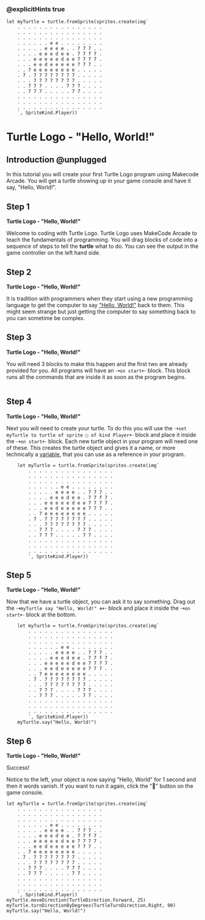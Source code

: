 ### @explicitHints true

```template
let myTurtle = turtle.fromSprite(sprites.create(img`
    . . . . . . . . . . . . . . . . 
    . . . . . . . . . . . . . . . . 
    . . . . . . . . . . . . . . . . 
    . . . . . . e e . . . . . . . . 
    . . . . . e e e e . . 7 7 7 . . 
    . . . . e e e d e e . 7 7 f 7 . 
    . . . e e e e e d e e 7 7 7 7 . 
    . . . e e d e e e e e 7 7 7 . . 
    . . 7 e e e e e e e e . . . . . 
    . 7 . 7 7 7 7 7 7 7 7 . . . . . 
    . . . 7 7 7 7 7 7 7 7 . . . . . 
    . . 7 7 7 . . . . 7 7 7 . . . . 
    . . 7 7 7 . . . . . 7 7 . . . . 
    . . . . . . . . . . . . . . . . 
    . . . . . . . . . . . . . . . . 
    . . . . . . . . . . . . . . . . 
    `, SpriteKind.Player))
```

# Turtle Logo - "Hello, World!"

## Introduction @unplugged

In this tutorial you will create your first Turtle Logo program using Makecode Arcade. You will get a turtle showing up in your game console and have it say, "Hello, World!".

## Step 1
**Turtle Logo - "Hello, World!"**

Welcome to coding with Turtle Logo. Turtle Logo uses MakeCode Arcade to teach the fundamentals of programming. You will drag blocks of code into a sequence of steps to tell the **turtle** what to do. You can see the output in the game controller on the left hand side.

## Step 2
**Turtle Logo - "Hello, World!"**

It is tradition with programmers when they start using a new programming language to get the computer to say ["Hello, World!"](https://en.wikipedia.org/wiki/%22Hello,_World!%22_program#:~:text=A%20%22Hello%2C%20World!%22%20program%20generally%20is%20a%20computer,by%20people%20learning%20to%20code.) back to them. This might seem strange but just getting the computer to say something back to you can sometime be complex.

## Step 3
**Turtle Logo - "Hello, World!"**

You will need 3 blocks to make this happen and the first two are already provided for you. All programs will have an ⇢``on start``⇠ block. This block runs all the commands that are inside it as soon as the program begins.
```blocks

```

## Step 4
**Turtle Logo - "Hello, World!"**

Next you will need to create your turtle. To do this you will use the ⇢``set myTurtle to turtle of sprite ▢ of kind Player``⇠ block and place it inside the ⇢``on start``⇠ block. Each new turtle object in your program will need one of these. This creates the turtle object and gives it a name, or more technically a [variable](https://tinyurl.com/95n35y8w), that you can use as a reference in your program.
```blocks
    let myTurtle = turtle.fromSprite(sprites.create(img`
        . . . . . . . . . . . . . . . . 
        . . . . . . . . . . . . . . . . 
        . . . . . . . . . . . . . . . . 
        . . . . . . e e . . . . . . . . 
        . . . . . e e e e . . 7 7 7 . . 
        . . . . e e e d e e . 7 7 f 7 . 
        . . . e e e e e d e e 7 7 7 7 . 
        . . . e e d e e e e e 7 7 7 . . 
        . . 7 e e e e e e e e . . . . . 
        . 7 . 7 7 7 7 7 7 7 7 . . . . . 
        . . . 7 7 7 7 7 7 7 7 . . . . . 
        . . 7 7 7 . . . . 7 7 7 . . . . 
        . . 7 7 7 . . . . . 7 7 . . . . 
        . . . . . . . . . . . . . . . . 
        . . . . . . . . . . . . . . . . 
        . . . . . . . . . . . . . . . . 
        `, SpriteKind.Player))
```

## Step 5
**Turtle Logo - "Hello, World!"**

Now that we have a turtle object, you can ask it to say something. Drag out the ⇢``myTurtle say "Hello, World!" ⊕``⇠ block and place it inside the ⇢``on start``⇠ block at the bottom.

```blocks
    let myTurtle = turtle.fromSprite(sprites.create(img`
        . . . . . . . . . . . . . . . . 
        . . . . . . . . . . . . . . . . 
        . . . . . . . . . . . . . . . . 
        . . . . . . e e . . . . . . . . 
        . . . . . e e e e . . 7 7 7 . . 
        . . . . e e e d e e . 7 7 f 7 . 
        . . . e e e e e d e e 7 7 7 7 . 
        . . . e e d e e e e e 7 7 7 . . 
        . . 7 e e e e e e e e . . . . . 
        . 7 . 7 7 7 7 7 7 7 7 . . . . . 
        . . . 7 7 7 7 7 7 7 7 . . . . . 
        . . 7 7 7 . . . . 7 7 7 . . . . 
        . . 7 7 7 . . . . . 7 7 . . . . 
        . . . . . . . . . . . . . . . . 
        . . . . . . . . . . . . . . . . 
        . . . . . . . . . . . . . . . . 
        `, SpriteKind.Player))
    myTurtle.say("Hello, World!")
```
## Step 6
**Turtle Logo - "Hello, World!"**

Success!

Notice to the left, your object is now saying "Hello, World" for 1 second and then it words vanish. If you want to run it again, click the "🔄" button on the game console.

```ghost
let myTurtle = turtle.fromSprite(sprites.create(img`
    . . . . . . . . . . . . . . . . 
    . . . . . . . . . . . . . . . . 
    . . . . . . . . . . . . . . . . 
    . . . . . . e e . . . . . . . . 
    . . . . . e e e e . . 7 7 7 . . 
    . . . . e e e d e e . 7 7 f 7 . 
    . . . e e e e e d e e 7 7 7 7 . 
    . . . e e d e e e e e 7 7 7 . . 
    . . 7 e e e e e e e e . . . . . 
    . 7 . 7 7 7 7 7 7 7 7 . . . . . 
    . . . 7 7 7 7 7 7 7 7 . . . . . 
    . . 7 7 7 . . . . 7 7 7 . . . . 
    . . 7 7 7 . . . . . 7 7 . . . . 
    . . . . . . . . . . . . . . . . 
    . . . . . . . . . . . . . . . . 
    . . . . . . . . . . . . . . . . 
    `, SpriteKind.Player))
myTurtle.moveDirection(TurtleDirection.Forward, 25)
myTurtle.turnDirectionByDegrees(TurtleTurnDirection.Right, 90)
myTurtle.say("Hello, World!")
```
